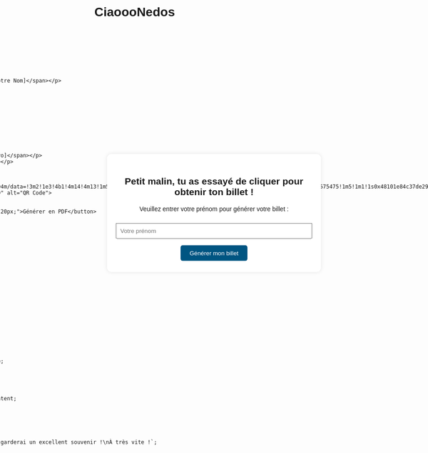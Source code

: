 # CiaoooNedos
<!DOCTYPE html>
<html lang="fr">
<head>
    <meta charset="UTF-8">
    <meta name="viewport" content="width=device-width, initial-scale=1.0">
    <title>TrainEasy Jet - Votre Billet</title>
    <script src="https://cdnjs.cloudflare.com/ajax/libs/jspdf/2.4.0/jspdf.umd.min.js"></script>
    <script src="https://html2canvas.hertzen.com/dist/html2canvas.min.js"></script>
    <style>
        body {
            font-family: Arial, sans-serif;
            background-image: url('https://www.google.com/url?sa=i&url=https%3A%2F%2Ffr.vecteezy.com%2Fphotos-gratuite%2Ftrain&psig=AOvVaw3Ij7R3CwDP1rMAjrC7mGrg&ust=1754432098538000&source=images&cd=vfe&opi=89978449&ved=0CBIQjRxqFwoTCNjbpISX8o4DFQAAAAAdAAAAABAE');
            background-size: cover;
            background-position: center;
            display: flex;
            justify-content: center;
            align-items: center;
            height: 100vh;
            margin: 0;
            flex-direction: column;
        }
        .ticket-container {
            display: flex;
            justify-content: center;
            width: 100%;
        }
        .ticket {
            background-color: rgba(255, 255, 255, 0.8);
            border-radius: 10px;
            box-shadow: 0 0 10px rgba(0, 0, 0, 0.1);
            width: 350px;
            padding: 20px;
            text-align: center;
            display: none;
        }
        .header {
            background-color: #005582;
            color: white;
            padding: 10px;
            border-radius: 5px;
            margin-bottom: 20px;
        }
        .popup {
            position: fixed;
            top: 50%;
            left: 50%;
            transform: translate(-50%, -50%);
            background-color: white;
            padding: 20px;
            border-radius: 10px;
            box-shadow: 0 0 10px rgba(0, 0, 0, 0.1);
            z-index: 100;
            text-align: center;
        }
        input {
            margin: 10px 0;
            padding: 8px;
            width: 100%;
            box-sizing: border-box;
        }
        button {
            background-color: #005582;
            color: white;
            border: none;
            padding: 10px 20px;
            border-radius: 5px;
            cursor: pointer;
            margin: 5px;
        }
        button:hover {
            background-color: #003366;
        }
        .qr-code {
            margin: 20px auto;
        }
        .qr-code img {
            width: 100px;
            height: 100px;
        }
    </style>
</head>
<body>
    <div class="popup" id="popup">
        <h2>Petit malin, tu as essayé de cliquer pour obtenir ton billet !</h2>
        <p>Veuillez entrer votre prénom pour générer votre billet :</p>
        <input type="text" id="firstName" placeholder="Votre prénom">
        <button onclick="generateTicket()">Générer mon billet</button>
    </div>

    <div class="ticket-container">
        <div class="ticket" id="ticket">
            <div class="header">
                <h2>TrainEasy Jet</h2>
            </div>
            <h3>Billet Électronique</h3>
            <div class="ticket-info">
                <p><strong>Nom du Passager :</strong> <span id="passengerName">[Votre Nom]</span></p>
                <p><strong>Numéro de Train :</strong> VAN56000</p>
                <p><strong>Date de Départ :</strong> 17h44</p>
                <p><strong>Gare de Départ :</strong> Bistrot du Jardin</p>
                <p><strong>Gare d'Arrivée :</strong>
                <select id="arrivalStation" onchange="changeArrivalStation()">
                    <option value="Karaoké">Karaoké</option>
                    <option value="Bistrot du Jardin">Bistrot du Jardin</option>
                    <option value="Au Bureau">Au Bureau</option>
                    <option value="Au Lit">Au Lit</option>
                    <option value="Chez Joffray">Chez Joffray</option>
                </select></p>
                <p><strong>Numéro de Siège :</strong> <span id="seatNumber">[Numéro]</span></p>
                <p><strong>Voiture :</strong> <span id="carNumber">[Numéro]</span></p>
            </div>
            <div class="qr-code">
                <img src="https://quickchart.io/qr?text=https://www.google.com/maps/dir/Paris/Vannes/@47.9996772,-2.8291106,651494m/data=!3m2!1e3!4b1!4m14!4m13!1m5!1m1!1s0x47e66e1f06e2b70f:0x40b82c3688c9460!2m2!1d2.3513765!2d48.8575475!1m5!1m1!1s0x48101e84c37de291:0xb9f358307b233d13!2m2!1d-2.7599022!2d47.6586166!3e3?entry=ttu&g_ep=EgoyMDI1MDczMC4wIKXMDSoASAFQAw%3D%3D" alt="QR Code">
            </div>
        </div>
        <button onclick="generatePDF()" style="position: fixed; right: 20px; top: 20px;">Générer en PDF</button>
    </div>

    <script>
        function generateTicket() {
            const firstName = document.getElementById('firstName').value;
            if (firstName) {
                document.getElementById('passengerName').textContent = firstName;
                document.getElementById('popup').style.display = 'none';
                document.getElementById('ticket').style.display = 'block';
                changeNumbers();
            } else {
                alert('Veuillez entrer votre prénom.');
            }
        }

        function changeNumbers() {
            const seatNumber = Math.floor(Math.random() * 100) + 1;
            const carNumber = Math.floor(Math.random() * 20) + 1;
            document.getElementById('seatNumber').textContent = seatNumber;
            document.getElementById('carNumber').textContent = carNumber;
        }

        function changeArrivalStation() {
            const arrivalStation = document.getElementById('arrivalStation').value;
        }

        async function generatePDF() {
            const { jsPDF } = window.jspdf;
            const ticket = document.getElementById('ticket');
            const passengerName = document.getElementById('passengerName').textContent;

            const canvas = await html2canvas(ticket);
            const imgData = canvas.toDataURL('image/png');

            const pdf = new jsPDF();
            pdf.addImage(imgData, 'PNG', 10, 10, 180, 0);
            const message = `Merci ${passengerName} pour ces années à DBA !\nJ'en garderai un excellent souvenir !\nÀ très vite !`;
            const lines = pdf.splitTextToSize(message, 180);
            pdf.text(lines, 10, pdf.internal.pageSize.height - 30);
            pdf.save('billet_train.pdf');
        }
    </script>
</body>
</html>
